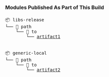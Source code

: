 

 ### Modules Published As Part of This Build  


 ####  


 <pre>📦 libs-release
└── 📁 path
    └── 📁 to
        └── <a href=ui/repos/tree/General/libs-release/path/to/artifact1 target="_blank">artifact1</a>

</pre>
 ####  


 <pre>📦 generic-local
└── 📁 path
    └── 📁 to
        └── <a href=ui/repos/tree/General/generic-local/path/to/artifact2 target="_blank">artifact2</a>

</pre>